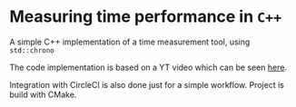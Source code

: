 # Measuring time performance in `C++`

A simple C++ implementation of a time measurement tool, using `std::chrono`  

The code implementation is based on a YT video which can be seen [here](https://www.youtube.com/watch?v=YG4jexlSAjc&t=610s).

Integration with CircleCI is also done just for a simple workflow.
Project is build with CMake.
